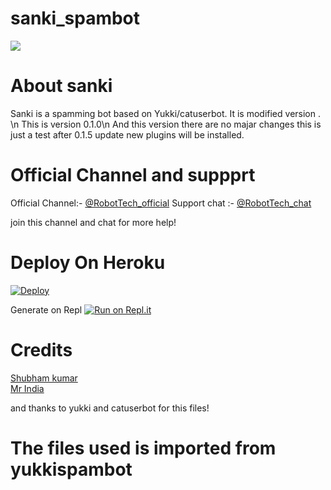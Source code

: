 # sanki_spambot

<img src="https://telegra.ph/file/76ff0910de5a0e0dfcd56.jpg">

# About sanki 
Sanki is a spamming bot based on Yukki/catuserbot. It is modified version . \n
This is version 0.1.0\n
And this version there are no majar changes this is just a test after 0.1.5 update new plugins will be installed.


# Official Channel and suppprt 
Official Channel:- [@RobotTech_official](https://t.me/RobotTech_official)
Support chat :- [@RobotTech_chat](https://t.me/robottech_chat)

join this channel and chat for more help!

# Deploy On Heroku 
[![Deploy](https://www.herokucdn.com/deploy/button.svg)](https://heroku.com/deploy?template=https://github.com/shubham-king/sanki_spambot)

Generate on Repl [![Run on Repl.it](https://repl.it/badge/github/YukkiBot/YukkiSpamBot)](https://replit.com/@shubham-king/Sanki-Robot?v=1)


# Credits 
[Shubham kumar](https://t.me/RobotTech_memeber) <br>
[Mr India](https://t.me/Mr_Indias)

and thanks to yukki and catuserbot for this files!

# The files used is imported from yukkispambot
